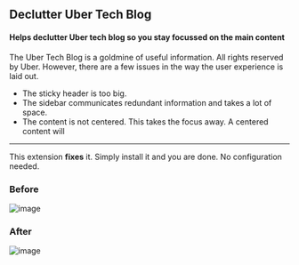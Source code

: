 ## Declutter Uber Tech Blog

#### Helps declutter Uber tech blog so you stay focussed on the main content
 
The Uber Tech Blog is a goldmine of useful information. All rights reserved by Uber.
However, there are a few issues in the way the user experience is laid out.

- The sticky header is too big.
- The sidebar communicates redundant information and takes a lot of space.
- The content is not centered. This takes the focus away. A centered content will 

---

This extension **fixes** it. Simply install it and you are done. No configuration needed.

### Before

![image](https://user-images.githubusercontent.com/12872673/107708381-64d82a00-6ce9-11eb-9c7f-4595175097e5.png)


### After

![image](https://user-images.githubusercontent.com/12872673/107708469-8d602400-6ce9-11eb-9d51-2603d0580217.png)

